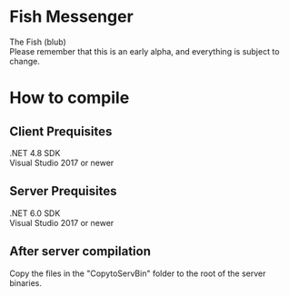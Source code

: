 # Fish Messenger
The Fish (blub)  
Please remember that this is an early alpha, and everything is subject to change.

# How to compile
## Client Prequisites
.NET 4.8 SDK  
Visual Studio 2017 or newer
## Server Prequisites
.NET 6.0 SDK  
Visual Studio 2017 or newer
## After server compilation
Copy the files in the "CopytoServBin" folder to the root of the server binaries.
